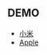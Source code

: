 ## DEMO
- [小米](https://nekochan.cf/LearnFront-End/demo/mi/)
- [Apple](https://nekochan.cf/LearnFront-End/demo/Apple/)